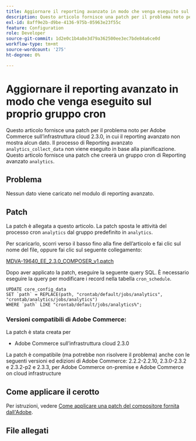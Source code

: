 ```yaml
---
title: Aggiornare il reporting avanzato in modo che venga eseguito sul proprio gruppo cron
description: Questo articolo fornisce una patch per il problema noto per Adobe Commerce sull’infrastruttura cloud 2.3.0, in cui il reporting avanzato non mostra alcun dato. Questo perché il processo di Reporting avanzato "analytics_collect_data" non viene eseguito in base alla pianificazione. Questo articolo fornisce una patch che creerà un gruppo cron di reportistica avanzata "analytics".
exl-id: 8aff9e2b-d9be-4136-975b-05963e23f55c
feature: Configuration
role: Developer
source-git-commit: 1d2e0c1b4a8e3d79a362500ee3ec7bde84a6ce0d
workflow-type: tm+mt
source-wordcount: '275'
ht-degree: 0%

---
```


# Aggiornare il reporting avanzato in modo che venga eseguito sul proprio gruppo cron

Questo articolo fornisce una patch per il problema noto per Adobe Commerce sull’infrastruttura cloud 2.3.0, in cui il reporting avanzato non mostra alcun dato. Il processo di Reporting avanzato `analytics_collect_data` non viene eseguito in base alla pianificazione. Questo articolo fornisce una patch che creerà un gruppo cron di Reporting avanzato `analytics`.

## Problema

Nessun dato viene caricato nel modulo di reporting avanzato.

## Patch

La patch è allegata a questo articolo. La patch sposta le attività del processo cron `analytics` dal gruppo predefinito in `analytics`.

Per scaricarlo, scorri verso il basso fino alla fine dell’articolo e fai clic sul nome del file, oppure fai clic sul seguente collegamento:

[MDVA-19640\_EE\_2.3.0\_COMPOSER\_v1.patch](assets/MDVA-19640_EE_2.3.0_COMPOSER_v1.patch.zip)

Dopo aver applicato la patch, eseguire la seguente query SQL. È necessario eseguire la query per modificare i record nella tabella `cron_schedule`.

```
UPDATE core_config_data
SET `path` = REPLACE(path, "crontab/default/jobs/analytics", "crontab/analytics/jobs/analytics")
WHERE `path` LIKE "crontab/default/jobs/analytics%";
```

### Versioni compatibili di Adobe Commerce:

La patch è stata creata per

* Adobe Commerce sull’infrastruttura cloud 2.3.0

La patch è compatibile (ma potrebbe non risolvere il problema) anche con le seguenti versioni ed edizioni di Adobe Commerce: 2.2.2-2.2.10, 2.3.0-2.3.2 e 2.3.2-p2 e 2.3.3, per Adobe Commerce on-premise e Adobe Commerce on cloud infrastructure

## Come applicare il cerotto

Per istruzioni, vedere [Come applicare una patch del compositore fornita dall&#39;Adobe](/help/how-to/general/how-to-apply-a-composer-patch-provided-by-magento.md).

## File allegati
